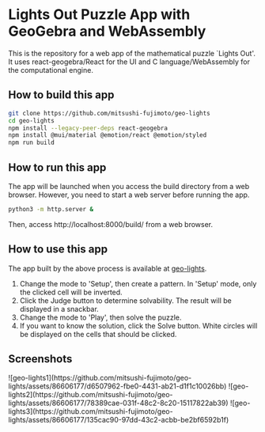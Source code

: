 # Lights Out Puzzle App with GeoGebra and WebAssembly
This is the repository for a web app of the mathematical puzzle `Lights Out'. It uses react-geogebra/React for the UI and C language/WebAssembly for the computational engine.

## How to build this app
```bash
git clone https://github.com/mitsushi-fujimoto/geo-lights
cd geo-lights
npm install --legacy-peer-deps react-geogebra
npm install @mui/material @emotion/react @emotion/styled
npm run build
```
## How to run this app
The app will be launched when you access the build directory from a web browser. 
However, you need to start a web server before running the app.
```bash
python3 -m http.server &
```
Then, access http://localhost:8000/build/ from a web browser.
## How to use this app
The app built by the above process is available at [geo-lights](https://mitsushi-fujimoto.github.io/geo-lights/).
1. Change the mode to 'Setup', then create a pattern. In 'Setup' mode, only the clicked cell will be inverted.
2. Click the Judge button to determine solvability. The result will be displayed in a snackbar.
3. Change the mode to 'Play', then solve the puzzle.
4. If you want to know the solution, click the Solve button. White circles will be displayed on the cells that should be clicked.
## Screenshots
<p>
![geo-lights1](https://github.com/mitsushi-fujimoto/geo-lights/assets/86606177/d6507962-fbe0-4431-ab21-d1f1c10026bb)
![geo-lights2](https://github.com/mitsushi-fujimoto/geo-lights/assets/86606177/78389cae-031f-48c2-8c20-15117822ab39)
![geo-lights3](https://github.com/mitsushi-fujimoto/geo-lights/assets/86606177/135cac90-97dd-43c2-acbb-be2bf6592b1f)
</p>
